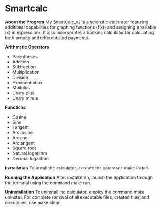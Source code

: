 # Smartcalc

__About the Program__
My SmartCalc_v2 is a scientific calculator featuring additional capabilities for graphing functions (f(x)) and assigning a variable (x) in expressions. It also incorporates a banking calculator for calculating both annuity and differentiated payments.

__Arithmetic Operators__
* Parentheses
* Addition
* Subtraction
* Multiplication
* Division
* Exponentiation
* Modulus
* Unary plus
* Unary minus
  
__Functions__
* Cosine
* Sine
* Tangent
* Arccosine
* Arcsine
* Arctangent
* Square root
* Natural logarithm
* Decimal logarithm
  
__Installation__
To install the calculator, execute the command make install.

__Running the Application__
After installation, launch the application through the terminal using the command make run.

__Uninstallation__
To uninstall the calculator, employ the command make uninstall. For complete removal of all executable files, created files, and directories, use make clean.
